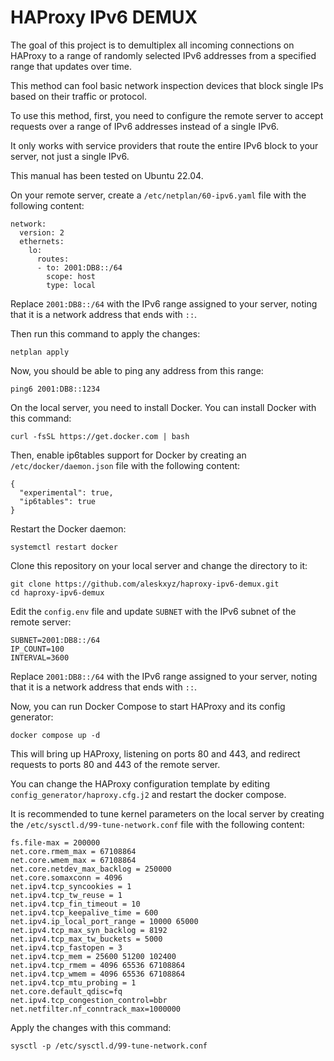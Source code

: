 # HAProxy IPv6 DEMUX
The goal of this project is to demultiplex all incoming connections on HAProxy to a range of randomly selected IPv6 addresses from a specified range that updates over time.

This method can fool basic network inspection devices that block single IPs based on their traffic or protocol.

To use this method, first, you need to configure the remote server to accept requests over a range of IPv6 addresses instead of a single IPv6.

It only works with service providers that route the entire IPv6 block to your server, not just a single IPv6.

This manual has been tested on Ubuntu 22.04.

On your remote server, create a `/etc/netplan/60-ipv6.yaml` file with the following content:
```
network:
  version: 2
  ethernets:
    lo:
      routes:
      - to: 2001:DB8::/64
        scope: host
        type: local
```
Replace `2001:DB8::/64` with the IPv6 range assigned to your server, noting that it is a network address that ends with `::`.

Then run this command to apply the changes:
```
netplan apply
```
Now, you should be able to ping any address from this range:
```
ping6 2001:DB8::1234
```
On the local server, you need to install Docker. You can install Docker with this command:
```
curl -fsSL https://get.docker.com | bash
```
Then, enable ip6tables support for Docker by creating an `/etc/docker/daemon.json` file with the following content:
```
{
  "experimental": true,
  "ip6tables": true
}
```
Restart the Docker daemon:
```
systemctl restart docker
```
Clone this repository on your local server and change the directory to it:
```
git clone https://github.com/aleskxyz/haproxy-ipv6-demux.git
cd haproxy-ipv6-demux
```
Edit the `config.env` file and update `SUBNET` with the IPv6 subnet of the remote server:
```
SUBNET=2001:DB8::/64
IP_COUNT=100
INTERVAL=3600
```
Replace `2001:DB8::/64` with the IPv6 range assigned to your server, noting that it is a network address that ends with `::`.

Now, you can run Docker Compose to start HAProxy and its config generator:
```
docker compose up -d
```
This will bring up HAProxy, listening on ports 80 and 443, and redirect requests to ports 80 and 443 of the remote server.

You can change the HAProxy configuration template by editing `config_generator/haproxy.cfg.j2` and restart the docker compose.

It is recommended to tune kernel parameters on the local server by creating the `/etc/sysctl.d/99-tune-network.conf` file with the following content:
```
fs.file-max = 200000
net.core.rmem_max = 67108864
net.core.wmem_max = 67108864
net.core.netdev_max_backlog = 250000
net.core.somaxconn = 4096
net.ipv4.tcp_syncookies = 1
net.ipv4.tcp_tw_reuse = 1
net.ipv4.tcp_fin_timeout = 10
net.ipv4.tcp_keepalive_time = 600
net.ipv4.ip_local_port_range = 10000 65000
net.ipv4.tcp_max_syn_backlog = 8192
net.ipv4.tcp_max_tw_buckets = 5000
net.ipv4.tcp_fastopen = 3
net.ipv4.tcp_mem = 25600 51200 102400
net.ipv4.tcp_rmem = 4096 65536 67108864
net.ipv4.tcp_wmem = 4096 65536 67108864
net.ipv4.tcp_mtu_probing = 1
net.core.default_qdisc=fq
net.ipv4.tcp_congestion_control=bbr
net.netfilter.nf_conntrack_max=1000000
```
Apply the changes with this command:
```
sysctl -p /etc/sysctl.d/99-tune-network.conf
```